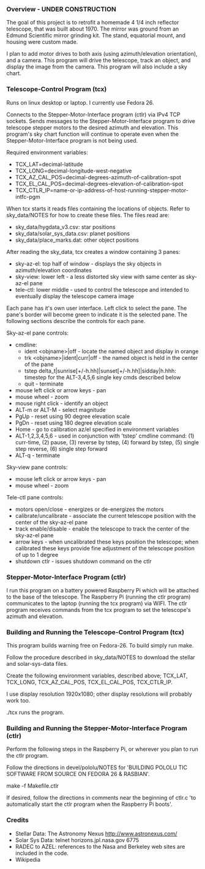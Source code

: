 ### Overview - UNDER CONSTRUCTION

The goal of this project is to retrofit a homemade 4 1/4 inch reflector
telescope, that was built about 1970. The mirror was ground from an
Edmund Scientific mirror grinding kit. The stand, equatorial mount, and
housing were custom made.

I plan to add motor drives to both axis (using azimuth/elevation orientation), 
and a camera. This program will drive the telescope, track an object, and display 
the image from the camera. This program will also include a sky chart.

### Telescope-Control Program (tcx)

Runs on linux desktop or laptop. I currently use Fedora 26.

Connects to the Stepper-Motor-Interface program (ctlr) via IPv4 TCP sockets. 
Sends messages to the Stepper-Motor-Interface program to drive telescope 
stepper motors to the desired azimuth and elevation. This program's sky chart 
function will continue to operate even when the Stepper-Motor-Interface program 
is not being used.

Required environment variables:
* TCX_LAT=decimal-latitude
* TCX_LONG=decimal-longitude-west-negative
* TCX_AZ_CAL_POS=decimal-degrees-azimuth-of-calibration-spot
* TCX_EL_CAL_POS=decimal-degrees-elevation-of-calibration-spot
* TCX_CTLR_IP=name-or-ip-address-of-host-running-stepper-motor-intfc-pgm

When tcx starts it reads files containing the locations of objects. Refer to 
sky_data/NOTES for how to create these files. The files read are:
* sky_data/hygdata_v3.csv: star positions
* sky_data/solar_sys_data.csv: planet positions
* sky_data/place_marks.dat: other object positions

After reading the sky_data, tcx creates a window containing 3 panes:
* sky-az-el: top half of window - displays the sky objects in azimuth/elevation coordinates
* sky-view: lower left - a less distorted sky view with same center as sky-az-el pane
* tele-ctl: lower middle - used to control the telescope and intended to eventually 
  display the telescope camera image

Each pane has it's own user interface. Left click to select the pane. The pane's border will
become green to indicate it is the selected pane. The following sections describe the controls for
each pane.

Sky-az-el pane controls:
* cmdline:
  * ident \<objname\>|off - locate the named object and display in orange
  * trk \<objname\>|ident|curr|off - the named object is held in the center of the pane
  * tstep delta_t|sunrise[+/-h.hh]|sunset[+/-h.hh]|sidday|h.hhh: timestep for the ALT-3,4,5,6 single key cmds described below
  * quit - terminate
* mouse left click or arrow keys - pan
* mouse wheel - zoom
* mouse right click - identify an object
* ALT-m or ALT-M - select magnitude
* PgUp - reset using 90 degree elevation scale
* PgDn - reset using 180 degree elevation scale
* Home - go to calibration az/el specified in environment variables
* ALT-1,2,3,4,5,6 - used in conjunction with 'tstep' cmdline command: (1) curr-time, (2) pause,
  (3) reverse by tstep, (4) forward by tstep, (5) single step reverse, (6) single step forward
* ALT-q - terminate

Sky-view pane controls:
* mouse left click or arrow keys - pan
* mouse wheel - zoom

Tele-ctl pane controls:
* motors open/close - energizes or de-energizes the motors
* calibrate/uncalibrate - associate the current telescope position with the center of the sky-az-el pane
* track enable/disable - enable the telescope to track the center of the sky-az-el pane
* arrow keys - when uncalibrated these keys position the telescope; when calibrated these keys
  provide fine adjustment of the telescope position of up to 1 degree
* shutdown ctlr - issues shutdown command on the ctlr

### Stepper-Motor-Interface Program (ctlr)

I run this program on a battery powered Raspberry Pi which will be attached to the base
of the telescope. The Raspberry Pi (running the ctlr program) communicates to the laptop 
(running the tcx program) via WIFI. The ctlr program receives commands from the tcx program
to set the telescope's azimuth and elevation.

### Building and Running the Telescope-Control Program (tcx)

This program builds warning free on Fedora-26. To build simply run make.

Follow the procedure described in sky_data/NOTES to download the stellar and solar-sys-data files.

Create the following environment variables, described above;
TCX_LAT, TCX_LONG, TCX_AZ_CAL_POS, TCX_EL_CAL_POS, TCX_CTLR_IP.

I use display resolution 1920x1080; other display resolutions will probably work too.

./tcx runs the program.

### Building and Running the Stepper-Motor-Interface Program (ctlr)

Perform the following steps in the Raspberry Pi, or wherever you plan to run 
the ctlr program.

Follow the directions in devel/pololu/NOTES for
'BUILDING POLOLU TIC SOFTWARE FROM SOURCE ON FEDORA 26 & RASBIAN'.

make -f Makefile.ctlr

If desired, follow the directions in comments near the beginning of ctlr.c
'to automatically start the ctlr program when the Raspberry Pi boots'.

### Credits

* Stellar Data: The Astronomy Nexus  http://www.astronexus.com/
* Solar Sys Data: telnet horizons.jpl.nasa.gov 6775
* RADEC to AZEL: references to the Nasa and Berkeley web sites are included in the code.
* Wikipedia


